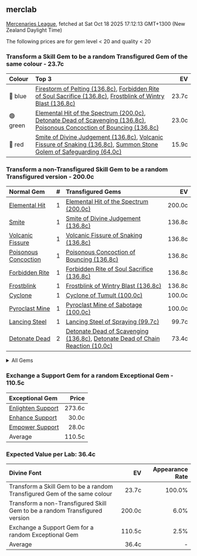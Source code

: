 ## merclab

[Mercenaries League](https://poe.ninja/economy/mercenaries/skill-gems), fetched at Sat Oct 18 2025 17:12:13 GMT+1300 (New Zealand Daylight Time)

The following prices are for gem level < 20 and quality < 20

### Transform a Skill Gem to be a random Transfigured Gem of the same colour - 23.7c

Colour | Top 3 | EV
:- | :- | -:
🔵 blue | [Firestorm of Pelting (136.8c)](https://poe.ninja/economy/mercenaries/skill-gems/firestorm-of-pelting-1), [Forbidden Rite of Soul Sacrifice (136.8c)](https://poe.ninja/economy/mercenaries/skill-gems/forbidden-rite-of-soul-sacrifice-1), [Frostblink of Wintry Blast (136.8c)](https://poe.ninja/economy/mercenaries/skill-gems/frostblink-of-wintry-blast-1) | 23.7c
🟢 green | [Elemental Hit of the Spectrum (200.0c)](https://poe.ninja/economy/mercenaries/skill-gems/elemental-hit-of-the-spectrum-1), [Detonate Dead of Scavenging (136.8c)](https://poe.ninja/economy/mercenaries/skill-gems/detonate-dead-of-scavenging-1), [Poisonous Concoction of Bouncing (136.8c)](https://poe.ninja/economy/mercenaries/skill-gems/poisonous-concoction-of-bouncing-1) | 23.0c
🔴 red | [Smite of Divine Judgement (136.8c)](https://poe.ninja/economy/mercenaries/skill-gems/smite-of-divine-judgement-1), [Volcanic Fissure of Snaking (136.8c)](https://poe.ninja/economy/mercenaries/skill-gems/volcanic-fissure-of-snaking-1), [Summon Stone Golem of Safeguarding (64.0c)](https://poe.ninja/economy/mercenaries/skill-gems/summon-stone-golem-of-safeguarding-1) | 15.9c

### Transform a non-Transfigured Skill Gem to be a random Transfigured version - 200.0c
Normal Gem | # | Transfigured Gems | EV
 :- | -: | :- | -: 
[Elemental Hit](https://www.poewiki.net/wiki/Elemental_Hit) | 1 | [Elemental Hit of the Spectrum (200.0c)](https://poe.ninja/economy/mercenaries/skill-gems/elemental-hit-of-the-spectrum-1) | 200.0c
[Smite](https://www.poewiki.net/wiki/Smite) | 1 | [Smite of Divine Judgement (136.8c)](https://poe.ninja/economy/mercenaries/skill-gems/smite-of-divine-judgement-1) | 136.8c
[Volcanic Fissure](https://www.poewiki.net/wiki/Volcanic_Fissure) | 1 | [Volcanic Fissure of Snaking (136.8c)](https://poe.ninja/economy/mercenaries/skill-gems/volcanic-fissure-of-snaking-1) | 136.8c
[Poisonous Concoction](https://www.poewiki.net/wiki/Poisonous_Concoction) | 1 | [Poisonous Concoction of Bouncing (136.8c)](https://poe.ninja/economy/mercenaries/skill-gems/poisonous-concoction-of-bouncing-1) | 136.8c
[Forbidden Rite](https://www.poewiki.net/wiki/Forbidden_Rite) | 1 | [Forbidden Rite of Soul Sacrifice (136.8c)](https://poe.ninja/economy/mercenaries/skill-gems/forbidden-rite-of-soul-sacrifice-1) | 136.8c
[Frostblink](https://www.poewiki.net/wiki/Frostblink) | 1 | [Frostblink of Wintry Blast (136.8c)](https://poe.ninja/economy/mercenaries/skill-gems/frostblink-of-wintry-blast-1) | 136.8c
[Cyclone](https://www.poewiki.net/wiki/Cyclone) | 1 | [Cyclone of Tumult (100.0c)](https://poe.ninja/economy/mercenaries/skill-gems/cyclone-of-tumult-1) | 100.0c
[Pyroclast Mine](https://www.poewiki.net/wiki/Pyroclast_Mine) | 1 | [Pyroclast Mine of Sabotage (100.0c)](https://poe.ninja/economy/mercenaries/skill-gems/pyroclast-mine-of-sabotage-1) | 100.0c
[Lancing Steel](https://www.poewiki.net/wiki/Lancing_Steel) | 1 | [Lancing Steel of Spraying (99.7c)](https://poe.ninja/economy/mercenaries/skill-gems/lancing-steel-of-spraying-1) | 99.7c
[Detonate Dead](https://www.poewiki.net/wiki/Detonate_Dead) | 2 | [Detonate Dead of Scavenging (136.8c)](https://poe.ninja/economy/mercenaries/skill-gems/detonate-dead-of-scavenging-1), [Detonate Dead of Chain Reaction (10.0c)](https://poe.ninja/economy/mercenaries/skill-gems/detonate-dead-of-chain-reaction-1) | 73.4c

<details><summary> All Gems </summary>

```
- 200.0 Elemental Hit (1, Elemental Hit of the Spectrum)
- 136.8 Smite (1, Smite of Divine Judgement)
- 136.8 Volcanic Fissure (1, Volcanic Fissure of Snaking)
- 136.8 Poisonous Concoction (1, Poisonous Concoction of Bouncing)
- 136.8 Forbidden Rite (1, Forbidden Rite of Soul Sacrifice)
- 136.8 Frostblink (1, Frostblink of Wintry Blast)
- 100.0 Cyclone (1, Cyclone of Tumult)
- 100.0 Pyroclast Mine (1, Pyroclast Mine of Sabotage)
- 99.7 Lancing Steel (1, Lancing Steel of Spraying)
- 73.4 Detonate Dead (2, Detonate Dead of Scavenging, Detonate Dead of Chain Reaction)
- 73.4 Firestorm (2, Firestorm of Pelting, Firestorm of Meteors)
- 73.4 Penance Brand (2, Penance Brand of Dissipation, Penance Brand of Conduction)
- 70.7 Blight (2, Blight of Contagion, Blight of Atrophy)
- 41.3 Mirror Arrow (2, Mirror Arrow of Bombarding Clones, Mirror Arrow of Prismatic Clones)
- 40.0 Flame Surge (1, Flame Surge of Combusting)
- 40.0 Ice Spear (1, Ice Spear of Splitting)
- 37.5 Lacerate (2, Lacerate of Haemorrhage, Lacerate of Butchering)
- 37.0 Viper Strike (1, Viper Strike of the Mamba)
- 35.5 Summon Stone Golem (2, Summon Stone Golem of Safeguarding, Summon Stone Golem of Hordes)
- 34.0 Blink Arrow (2, Blink Arrow of Bombarding Clones, Blink Arrow of Prismatic Clones)
- 32.3 Cremation (2, Cremation of the Volcano, Cremation of Exhuming)
- 32.3 Icicle Mine (2, Icicle Mine of Fanning, Icicle Mine of Sabotage)
- 31.6 Summon Carrion Golem (2, Summon Carrion Golem of Hordes, Summon Carrion Golem of Scavenging)
- 31.0 Righteous Fire (1, Righteous Fire of Arcane Devotion)
- 30.4 Crackling Lance (2, Crackling Lance of Disintegration, Crackling Lance of Branching)
- 30.0 Spark (2, Spark of the Nova, Spark of Unpredictability)
- 26.3 Ball Lightning (2, Ball Lightning of Orbiting, Ball Lightning of Static)
- 25.6 Flameblast (2, Flameblast of Celerity, Flameblast of Contraction)
- 25.3 Animate Weapon (2, Animate Weapon of Ranged Arms, Animate Weapon of Self Reflection)
- 24.0 Summon Holy Relic (1, Summon Holy Relic of Conviction)
- 20.3 Bladefall (2, Bladefall of Volleys, Bladefall of Impaling)
- 20.0 Ice Shot (1, Ice Shot of Penetration)
- 20.0 Scourge Arrow (1, Scourge Arrow of Menace)
- 20.0 Kinetic Blast (1, Kinetic Blast of Clustering)
- 20.0 Kinetic Bolt (1, Kinetic Bolt of Fragmentation)
- 20.0 Lightning Conduit (1, Lightning Conduit of the Heavens)
- 20.0 Lightning Trap (1, Lightning Trap of Sparking)
- 20.0 Power Siphon (1, Power Siphon of the Archmage)
- 20.0 Purifying Flame (1, Purifying Flame of Revelations)
- 20.0 Storm Brand (1, Storm Brand of Indecision)
- 20.0 Summon Lightning Golem (1, Summon Lightning Golem of Hordes)
- 20.0 Summon Raging Spirit (1, Summon Raging Spirit of Enormity)
- 20.0 Summon Skeletons (2, Summon Skeletons of Mages, Summon Skeletons of Archers)
- 16.1 Raise Zombie (2, Raise Zombie of Falling, Raise Zombie of Slamming)
- 15.9 Hexblast (2, Hexblast of Havoc, Hexblast of Contradiction)
- 15.8 Bodyswap (1, Bodyswap of Sacrifice)
- 15.5 Rain of Arrows (2, Rain of Arrows of Saturation, Rain of Arrows of Artillery)
- 15.0 Dual Strike (1, Dual Strike of Ambidexterity)
- 15.0 Frenzy (1, Frenzy of Onslaught)
- 15.0 Lightning Strike (1, Lightning Strike of Arcing)
- 15.0 Seismic Trap (1, Seismic Trap of Swells)
- 15.0 Ice Nova (2, Ice Nova of Frostbolts, Ice Nova of Deep Freeze)
- 14.7 Tornado (3, Tornado of Elemental Turbulence, Tornado Shot of Cloudburst, Tornado Shot)
- 14.5 Toxic Rain (2, Toxic Rain of Withering, Toxic Rain of Sporeburst)
- 14.4 Armageddon Brand (2, Armageddon Brand of Volatility, Armageddon Brand of Recall)
- 14.0 Lightning Tendrils (2, Lightning Tendrils of Eccentricity, Lightning Tendrils of Escalation)
- 13.9 Eye of Winter (2, Eye of Winter of Transience, Eye of Winter of Finality)
- 13.6 Discharge (1, Discharge of Misery)
- 13.6 Divine Ire (2, Divine Ire of Holy Lightning, Divine Ire of Disintegration)
- 13.5 Raise Spectre (1, Raise Spectre of Transience)
- 12.9 Summon Chaos Golem (2, Summon Chaos Golem of Hordes, Summon Chaos Golem of the Maelström)
- 12.7 Ethereal Knives (2, Ethereal Knives of Lingering Blades, Ethereal Knives of the Massacre)
- 12.3 Soulrend (2, Soulrend of the Spiral, Soulrend of Reaping)
- 12.0 Galvanic Field (1, Galvanic Field of Intensity)
- 11.8 Frost Bomb (2, Frost Bomb of Instability, Frost Bomb of Forthcoming)
- 11.8 Artillery Ballista (2, Artillery Ballista of Cross Strafe, Artillery Ballista of Focus Fire)
- 11.6 Summon Ice Golem (2, Summon Ice Golem of Hordes, Summon Ice Golem of Shattering)
- 11.3 Cold Snap (1, Cold Snap of Power)
- 11.1 Summon Reaper (2, Summon Reaper of Revenants, Summon Reaper of Eviscerating)
- 10.8 Incinerate (2, Incinerate of Venting, Incinerate of Expanse)
- 10.5 Spectral Throw (1, Spectral Throw of Materialising)
- 10.1 Flicker Strike (1, Flicker Strike of Power)
- 10.0 Ground Slam (1, Ground Slam of Earthshaking)
- 10.0 Molten Strike (1, Molten Strike of the Zenith)
- 10.0 Bear Trap (1, Bear Trap of Skewers)
- 10.0 Double Strike (2, Double Strike of Impaling, Double Strike of Momentum)
- 10.0 Fire Trap (1, Fire Trap of Blasting)
- 10.0 Frost Blades (1, Frost Blades of Katabasis)
- 10.0 Puncture (1, Puncture of Shanking)
- 10.0 Splitting Steel (1, Splitting Steel of Ammunition)
- 10.0 Glacial Cascade (1, Glacial Cascade of the Fissure)
- 10.0 Vortex (1, Vortex of Projection)
- 9.5 Ice Trap (1, Ice Trap of Hollowness)
- 9.5 Essence Drain (2, Essence Drain of Wickedness, Essence Drain of Desperation)
- 9.4 Barrage (1, Barrage of Volley Fire)
- 9.4 Explosive Concoction (1, Explosive Concoction of Destruction)
- 9.4 Blade Blast (2, Blade Blast of Unloading, Blade Blast of Dagger Detonation)
- 9.4 Flame Dash (1, Flame Dash of Return)
- 9.3 Rage Vortex (1, Rage Vortex of Berserking)
- 9.0 Animate Guardian (1, Animate Guardian of Smiting)
- 9.0 Blade Trap (2, Blade Trap of Laceration, Blade Trap of Greatswords)
- 9.0 Caustic Arrow (1, Caustic Arrow of Poison)
- 9.0 Wild Strike (1, Wild Strike of Extremes)
- 8.8 Galvanic Arrow (2, Galvanic Arrow of Surging, Galvanic Arrow of Energy)
- 8.8 Contagion (2, Contagion of Transference, Contagion of Subsiding)
- 8.8 Scorching Ray (1, Scorching Ray of Immolation)
- 8.5 Absolution (1, Absolution of Inspiring)
- 7.6 Volatile Dead (2, Volatile Dead of Seething, Volatile Dead of Confinement)
- 7.5 Perforate (2, Perforate of Duality, Perforate of Bloodshed)
- 7.5 Summon Flame Golem (2, Summon Flame Golem of Hordes, Summon Flame Golem of the Meteor)
- 7.5 Blade Vortex (1, Blade Vortex of the Scythe)
- 7.5 Reave (1, Reave of Refraction)
- 7.5 Lightning Spire Trap (2, Lightning Spire Trap of Overloading, Lightning Spire Trap of Zapping)
- 7.5 Storm Rain (2, Storm Rain of the Fence, Storm Rain of the Conduit)
- 7.3 Boneshatter (2, Boneshatter of Complex Trauma, Boneshatter of Carnage)
- 7.1 Exsanguinate (1, Exsanguinate of Transmission)
- 7.0 Cleave (1, Cleave of Rage)
- 7.0 Void Sphere (1, Void Sphere of Rending)
- 6.8 Arc (5, Arc of Oscillating, Arc of Surging, Arcanist Brand, Arctic Armour, Arcane Cloak)
- 6.0 Spectral Shield Throw (1, Spectral Shield Throw of Shattering)
- 5.6 Shield Crush (1, Shield Crush of the Chieftain)
- 5.3 Explosive Trap (2, Explosive Trap of Shrapnel, Explosive Trap of Magnitude)
- 5.0 Consecrated Path (1, Consecrated Path of Endurance)
- 5.0 Earthquake (1, Earthquake of Amplification)
- 5.0 Ice Crash (1, Ice Crash of Cadence)
- 5.0 Leap Slam (1, Leap Slam of Groundbreaking)
- 5.0 Tectonic Slam (1, Tectonic Slam of Cataclysm)
- 5.0 Blade Flurry (1, Blade Flurry of Incision)
- 5.0 Burning Arrow (1, Burning Arrow of Vigour)
- 5.0 Shattering Steel (1, Shattering Steel of Ammunition)
- 5.0 Snipe (1, Sniper's Mark)
- 5.0 Split Arrow (1, Split Arrow of Splitting)
- 5.0 Bane (1, Bane of Condemnation)
- 4.9 Stormbind (1, Stormbind of Teleportation)
- 4.6 Lightning Arrow (1, Lightning Arrow of Electrocution)
- 4.6 Shrapnel Ballista (1, Shrapnel Ballista of Steel)
- 4.4 Wither (1, Withering Step)
- 4.0 Bladestorm (1, Bladestorm of Uncertainty)
- 4.0 Dominating Blow (1, Dominating Blow of Inspiring)
- 4.0 Sunder (1, Sunder of Earthbreaking)
- 4.0 Siege Ballista (1, Siege Ballista of Splintering)
- 3.6 Holy Flame Totem (1, Holy Flame Totem of Ire)
- 3.2 Infernal Blow (1, Infernal Blow of Immolation)
- 3.0 Glacial Hammer (1, Glacial Hammer of Shattering)
- 2.3 Earthshatter (2, Earthshatter of Prominence, Earthshatter of Fragility)
- 2.0 Frozen Legion (1, Frozen Legion of Rallying)
```

</details>

### Exchange a Support Gem for a random Exceptional Gem - 110.5c

Exceptional Gem | Price
 :- | -: 
[Enlighten Support](https://poe.ninja/economy/mercenaries/skill-gems/enlighten-support-1) | 273.6c
[Enhance Support](https://poe.ninja/economy/mercenaries/skill-gems/enhance-support-1) | 30.0c
[Empower Support](https://poe.ninja/economy/mercenaries/skill-gems/empower-support-1) | 28.0c
Average | 110.5c

### Expected Value per Lab: 36.4c

Divine Font | EV | Appearance Rate
 :- | -: | -: 
Transform a Skill Gem to be a random Transfigured Gem of the same colour | 23.7c | 100.0%
Transform a non-Transfigured Skill Gem to be a random Transfigured version | 200.0c | 6.0%
Exchange a Support Gem for a random Exceptional Gem | 110.5c | 2.5%
Average | 36.4c | -